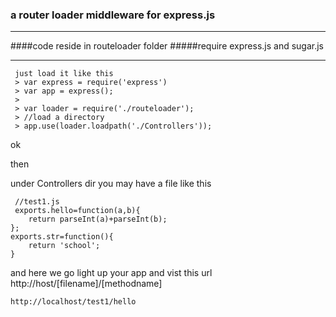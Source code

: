 ### a router loader middleware for express.js ###
- - -
####code reside in routeloader folder
#####require express.js and sugar.js
- - -
```
 just load it like this
 > var express = require('express')
 > var app = express();
 >
 > var loader = require('./routeloader');
 > //load a directory
 > app.use(loader.loadpath('./Controllers'));
 ```

 ok
 
 then 
 
 under Controllers dir
 you may have a file like this
```
 //test1.js
 exports.hello=function(a,b){
    return parseInt(a)+parseInt(b);
};
exports.str=function(){
    return 'school';
}
```
 

and here we go
light up your app and vist this url http://host/[filename]/[methodname]
```
http://localhost/test1/hello
```
